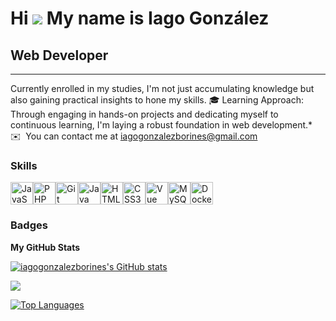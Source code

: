 # Hi ![](https://user-images.githubusercontent.com/18350557/176309783-0785949b-9127-417c-8b55-ab5a4333674e.gif) My name is Iago González
## Web Developer
-------------
Currently enrolled in my studies, I'm not just accumulating knowledge but also gaining practical insights to hone my skills. 🎓 Learning Approach: Through engaging in hands-on projects and dedicating myself to continuous learning, I'm laying a robust foundation in web development.* 
✉️  You can contact me at [iagogonzalezborines@gmail.com](mailto:iagogonzalezborines@gmail.com)

### Skills

<p align="left">
<a href="https://developer.mozilla.org/en-US/docs/Web/JavaScript" target="_blank" rel="noreferrer"><img src="https://raw.githubusercontent.com/danielcranney/readme-generator/main/public/icons/skills/javascript-colored.svg" width="36" height="36" alt="JavaScript" /></a><a href="https://www.php.net/" target="_blank" rel="noreferrer"><img src="https://raw.githubusercontent.com/danielcranney/readme-generator/main/public/icons/skills/php-colored.svg" width="36" height="36" alt="PHP" /></a><a href="https://git-scm.com/" target="_blank" rel="noreferrer"><img src="https://raw.githubusercontent.com/danielcranney/readme-generator/main/public/icons/skills/git-colored.svg" width="36" height="36" alt="Git" /></a><a href="https://www.oracle.com/java/" target="_blank" rel="noreferrer"><img src="https://raw.githubusercontent.com/danielcranney/readme-generator/main/public/icons/skills/java-colored.svg" width="36" height="36" alt="Java" /></a><a href="https://developer.mozilla.org/en-US/docs/Glossary/HTML5" target="_blank" rel="noreferrer"><img src="https://raw.githubusercontent.com/danielcranney/readme-generator/main/public/icons/skills/html5-colored.svg" width="36" height="36" alt="HTML5" /></a><a href="https://www.w3.org/TR/CSS/#css" target="_blank" rel="noreferrer"><img src="https://raw.githubusercontent.com/danielcranney/readme-generator/main/public/icons/skills/css3-colored.svg" width="36" height="36" alt="CSS3" /></a><a href="https://vuejs.org/" target="_blank" rel="noreferrer"><img src="https://raw.githubusercontent.com/danielcranney/readme-generator/main/public/icons/skills/vuejs-colored.svg" width="36" height="36" alt="Vue" /></a><a href="https://www.mysql.com/" target="_blank" rel="noreferrer"><img src="https://raw.githubusercontent.com/danielcranney/readme-generator/main/public/icons/skills/mysql-colored.svg" width="36" height="36" alt="MySQL" /></a><a href="https://www.docker.com/" target="_blank" rel="noreferrer"><img src="https://raw.githubusercontent.com/danielcranney/readme-generator/main/public/icons/skills/docker-colored.svg" width="36" height="36" alt="Docker" /></a></p>


### Badges

<b>My GitHub Stats</b>

<a href="http://www.github.com/iagogonzalezborines"><img src="https://github-readme-stats.vercel.app/api?username=iagogonzalezborines&show_icons=true&hide=&count_private=true&title_color=10b981&text_color=ffffff&icon_color=10b981&bg_color=27272a&hide_border=true&show_icons=true" alt="iagogonzalezborines's GitHub stats" /></a>

<a href="http://www.github.com/iagogonzalezborines"><img src="https://github-readme-streak-stats.herokuapp.com/?user=iagogonzalezborines&stroke=ffffff&background=27272a&ring=10b981&fire=10b981&currStreakNum=ffffff&currStreakLabel=10b981&sideNums=ffffff&sideLabels=ffffff&dates=ffffff&hide_border=true" /></a>

<a href="https://github.com/iagogonzalezborines" align="left"><img src="https://github-readme-stats.vercel.app/api/top-langs/?username=iagogonzalezborines&langs_count=10&title_color=10b981&text_color=ffffff&icon_color=10b981&bg_color=27272a&hide_border=true&locale=en&custom_title=Top%20%Languages" alt="Top Languages" /></a>                                                                                        
                                                                                                        
                                                                                                              
